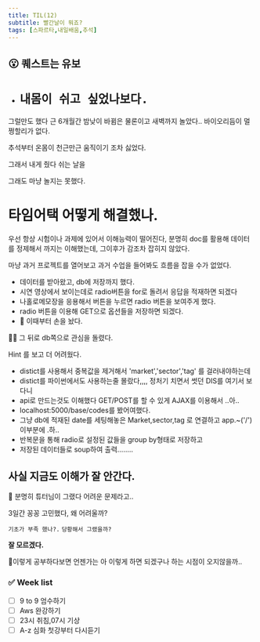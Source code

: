 ```yaml
---
title: TIL(12)
subtitle: 빨간날이 뭐죠?
tags: [스파르타,내일배움,추석]
---
```


## 😮 퀘스트는 유보

* # `내몸이 쉬고 싶었나보다.`
그럴만도 했다 근 6개월간 밤낮이 바뀜은 물론이고 새벽까지 놀았다.. 바이오리듬이 멀쩡할리가 없다.

추석부터 온몸이 천근만근 움직이기 조차 싫었다.

그래서 내게 줬다 쉬는 날을

그래도 마냥 놀지는 못했다.

# 타임어택 어떻게 해결했나.

우선 항상 시험이나 과제에 있어서 이해능력이 떨어진다, 분명히 doc를 활용해 데이터를 정제해서 까지는 이해했는데, 그이후가 감조차 잡히지 않았다.

마냥 과거 프로젝트를 열어보고 과거 수업을 들어봐도 흐름을 잡을 수가 없었다.

- 데이터를 받아왔고, db에 저장까지 했다.
- 시연 영상에서 보이는데로 radio버튼을 for로 돌려서 응답을 적재하면 되겠다
- 나홀로메모장을 응용해서 버튼을 누르면 radio 버튼을 보여주게 했다.
- radio 버튼을 이용해 GET으로 옵션들을 저장하면 되겠다.
- 🤪 이때부터 손을 놨다.

😮‍💨 그 뒤로 db쪽으로 관심을 돌렸다.

Hint 를 보고 더 어려웠다.

- distict를 사용해서 중복값을 제거해서 'market','sector','tag' 를 걸러내야하는데
- distict를 파이썬에서도 사용하는줄 몰랐다,,,, 정처기 치면서 썻던 DIS를 여기서 보다니
- api로 만드는것도 이해했다 GET/POST를 할 수 있게 AJAX를 이용해서 ..아..
- localhost:5000/base/codes를 봤어여했다.
- 그냥 db에 적재된 date를 세팅해놓은 Market,sector,tag 로 연결하고 app.~('/') 이부분에 .하..
- 반복문을 통해 radio로 설정된 값들을 group by형태로 저장하고
- 저장된 데이터들로 soup하여 출력........

## 사실 지금도 이해가 잘 안간다.

🧐 분명히 튜터님이 그랬다 어려운 문제라고..

3일간 꽁꽁 고민했다, 왜 어려울까?

`기초가 부족 했나?.`
`당황해서 그랬을까?`

**잘 모르겠다.**

🤔이렇게 공부하다보면 언젠가는 아 이렇게 하면 되겠구나 하는 시점이 오지않을까..

### ✅ Week list
-[ ] 9 to 9 엄수하기
-[ ] Aws 완강하기
-[ ] 23시 취침,07시 기상
-[ ] A-z 심화 첫강부터 다시듣기
